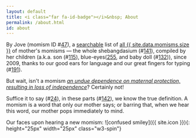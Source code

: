 ```yaml
---
layout: default
title: <i class="far fa-id-badge"></i>&nbsp; About
permalink: /about.html
id: about
---
```

By Jove (momism ID #[47](/list.html#momism_id47)),  a [searchable](search.html) list of [all {{ site.data.momisms.size }}](list.html) of mother's momisms — the whole shebangdasium (#[141](/list.html#momism_id141)), compiled by her children (a.k.a. son (#[115](/list.html#momism_id115)), blue-eyes([255](list.html#momism_id255), and baby doll (#[132](/list.html#momism_id132))), since 2009, thanks to our good ears for language and our great fingers for typing (#[191](/list.html#momism_id191)).

But wait, isn't a momism [_an undue dependence on maternal protection, resulting in loss of independence_](https://www.dictionary.com/browse/momism)? Certainly not! 

Suffice it to say (#[24](/list.html#momism_id24)), in these parts (#[142](/list.html#momism_id142)), we know the true definition. A momism is a word that only our mother says; or barring that, when we hear this word, our mother pops immediately to mind.

Our faces upon hearing a new momism: ![confused smiley]({{ site.icon }}){: height="25px" width="25px" class="w3-spin"}
